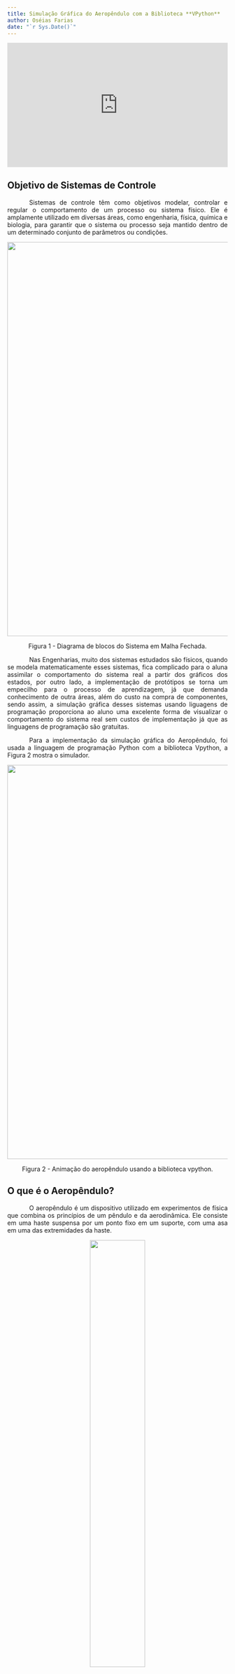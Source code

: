 ```yaml
---
title: Simulação Gráfica do Aeropêndulo com a Biblioteca **VPython**
author: Oséias Farias
date: "`r Sys.Date()`"
---
```


<script type="text/javascript" id="MathJax-script" async
  src="https://cdn.jsdelivr.net/npm/mathjax@3/es5/tex-mml-chtml.js">
</script>


<div style="padding:56.25% 0 0 0;position:relative;"><iframe src="https://player.vimeo.com/video/813595903?h=98af6ee09d&amp;badge=0&amp;autopause=0&amp;player_id=0&amp;app_id=58479" frameborder="0" allow="autoplay; fullscreen; picture-in-picture" allowfullscreen style="position:absolute;top:0;left:0;width:100%;height:100%;" title="demo_simulacao.mp4"></iframe></div><script src="https://player.vimeo.com/api/player.js"></script>

## Objetivo de Sistemas de Controle

<div align="justify"><p style="text-indent: 50px;">Sistemas de controle têm como objetivos modelar, controlar e regular o comportamento de um processo ou sistema físico. Ele é amplamente utilizado em diversas áreas, como engenharia, física, química e biologia, para garantir que o sistema ou processo seja mantido dentro de um determinado conjunto de parâmetros ou condições.</p></div>

<center>
<div class="figure" >
  <img src="utils/sistema_aeropendulo_malha_fechada.svg"
       width="900">  
  <p>Figura 1 - Diagrama de blocos do Sistema em Malha Fechada.</p>
</div>
</center>

<div align="justify"><p style="text-indent: 50px;">Nas Engenharias, muito dos sistemas estudados são físicos, quando se modela matematicamente esses sistemas, fica complicado para o aluna assimilar o comportamento do sistema real a partir dos gráficos dos estados, por outro lado, a implementação de protótipos se torna um empecilho para o processo de aprendizagem, já que demanda conhecimento de outra áreas, além do custo na compra de componentes, sendo assim, a simulação gráfica desses sistemas usando liguagens de programação proporciona ao aluno uma excelente forma de visualizar o comportamento do sistema real sem custos de implementação já que as linguagens de programação são gratuitas.</p></div>

<div align="justify"><p style="text-indent: 50px;">Para a implementação da simulação gráfica do Aeropêndulo, foi usada a linguagem de programação Python com a biblioteca Vpython, a Figura 2 mostra o simulador.</p></div>

<center>
<div class="figure" >
  <img src="utils/simulacao.png"
       width="900">  
  <p>Figura 2 - Animação do aeropêndulo usando a biblioteca vpython.</p>
</div>
</center>


## O que é o Aeropêndulo?

<div align="justify"><p style="text-indent: 50px;">O aeropêndulo é um dispositivo utilizado em experimentos de física que combina os princípios de um pêndulo e da aerodinâmica. Ele consiste em uma haste suspensa por um ponto fixo em um suporte, com uma asa em uma das extremidades da haste.</p></div>


<center>
<div class="figure" >
  <img src="https://www.researchgate.net/profile/Giuseppe-Habib/publication/281578300/figure/fig1/AS:779421346709519@1562839938541/a-Aeropendulum-photo-b-schematic-physical-model.gif"
       width="50%">  
  <p>Figura 3 - Aeropêndulo.</p>
</div>
</center>


<div align="justify"><p style="text-indent: 50px;">Quando o aeropêndulo é movido para um lado, a força da gravidade faz com que a haste comece a oscilar em torno do ponto de suspensão. A asa no final da haste também gera uma força aerodinâmica que pode afetar o movimento do pêndulo. A interação entre as forças gravitacionais e aerodinâmicas faz com que o aeropêndulo execute movimentos complexos e interessantes.</p></div>

<br>

---

<br>

# Modelagem e Simulação Aeropêndulo

<center>
<div class="figure" >
  <img src="utils/aeropendulo.png"
       width="60%"> 
  <p>Figura 4 - Diagrama esquemático do Aeropêndulo.</p>
</div>
</center>

<div align="justify"><p style="text-indent: 50px;">Usando as leis de Newton e momentos angulares podemos encontrar o modelo matemático que descreve a dinâmica do aeropêndulo, assim, temos a equação $\bf(01)$ que modela o sistema em questão.</p></div>

$$
\begin{align}
  T &= J\ddot{\theta} + c\dot{\theta} +mgd\sin{(\theta)} \tag{01}
\end{align}
$$


<div align="justify"><p style="text-indent: 50px;">Queremos controlar o ângulo do braço do aeropêndulo a partir da tensão aplicada aos terminais do motor, assim,devemos encontrar uma relação entre a tensão $$V$$ nos terminais do motor e o empuxo $\bf T$ gerado pela hélice, essa relação é não linear, porém é possível aproximar por uma relação linear, como mostra a expressão $\bf(02)$.</p></div>

$$
\begin{align}
    T &\approx K_mV \tag{02} \\
    K_mV &= J\ddot{\theta} + c\dot{\theta} +mgd\sin{(\theta)} \tag{03}
\end{align}
$$

<br>

<center>
<div class="figure" >
  <img src="utils/diagrama_bloco_aeropendulo_nao_linear.svg"
       width="90%"> 
  <p>Figura 5 - Diagrama de blocos do modelo do Aeropêndulo.</p>
</div>
</center>

<br>

$$
\begin{align}
    \dot{x_2} &= x_1 \tag{04} \\
    \dot{x_1}J &= - x_1c - mgdsen(x_2) + VK_m \tag{05} \\
    \dot{x_1} &= \dfrac{- x_1c - mgdsen(x_2) + VK_m}{J} \tag{06}
\end{align}
$$


Onde:

<div>
<ul>
  <li><b>T</b>: Empuxo gerado pela hélice;</li>
  <li><b>J</b>: Momento de inércia;</li>
  <li><b>θ</b>: posição angular do Aeropêndulo;</li>
  <li><b>c</b>: coeficiente de amortecimento viscoso;</li>
  <li><b>m</b>: peso do Aeropêndulo;</li>
  <li><b>d</b>: a distância entre o centro de massa e o ponto de pivô;</li>
  <li><b>V</b>: Tensão de Entrada do Motor CC Série;</li>
  <li><b>Km</b>: Relação entre o torque e a tensão;</li>
  <li><b>x1 e x2</b>: Estados do Sistema;</li>
</ul>
</div>

<br><br>

## Linearização do Sistema

<div align="justify"><p style="text-indent: 50px;">Uma das técnicas de linearização quando se tem sistemas não lineares que a componente não linear é o seno ou cosseno é  considerar o seno ou cosseno sendo o valor do próprio ângulo, isso funciona bem para pequenas variações em torno do ângulo, aplicando essa técnica ao modelo do aeropêndulo, temos a equação $\bf(07)$.
</p></div>

$$
\begin{align}
    K_mV &= J\ddot{\theta} + c\dot{\theta} +mgd\theta \tag{07}\\
\end{align}
$$

<div align="justify"><p style="text-indent: 50px;">Aplicando a transformada de Laplace, temos:</p></div>

$$
\begin{align}
    K_mV(s) &= s^2J\theta(s) + sc\theta(s) +mgd\theta(s) \tag{08}\\
    K_mV(s) &= (s^2J + sc +mgd)\theta(s) \tag{09}\\
    \frac{\theta(s)}{K_mV(s)} &= \frac{1}{s^2J + sc +mgd} \tag{10}\\
    \frac{\theta(s)}{K_mV(s)} &= \frac{1/J}{s^2 + sc/J +mgd/J} \tag{11}\\
    \frac{\theta(s)}{V(s)} &= \frac{K_m/J}{s^2 + sc/J +mgd/J} \tag{12}
\end{align}
$$

<br>

## Sistema no Espaço de Estados


### Forma Canônica de Controlador

$$
\begin{align}
    x_1&=\theta \quad x_2=\dot{\theta} \quad x_2 = \dot{x_1}
\end{align}
$$

$$
\begin{bmatrix}
    \dot{x}_1 \\
    \dot{x}_2
\end{bmatrix}=
\begin{bmatrix}
    0             & 1\\
    -\frac{mgd}{J} & -\frac{c}{J}
\end{bmatrix}\cdot 
\begin{bmatrix}
    x_1 \\
    x_2
\end{bmatrix}+
\begin{bmatrix}
    0 \\
    \frac{K_m}{J}
\end{bmatrix}\cdot u
$$

$$
Y= \begin{bmatrix}
    1 & 0
\end{bmatrix} \cdot
\begin{bmatrix}
    0 \\
    \frac{K_m}{J}
\end{bmatrix} + 0
$$


### Parâmetros para Simulação


Para simulação foi usado os parâmetros do artigo $\bf[1]$.

$$
\begin{align}
  \begin{array}{|c|c|}                                        \hline
  \text { Parâmetros do Aeropêndulo } & \text{Valores}      \\ \hline
  K_m     &   0,0296                                        \\ \hline
  d       &   0,03m                                         \\ \hline
  J       &   0,0106 Kgm^2                                  \\ \hline
  m       &   0,36 m                                        \\ \hline
  g       &   9,8 m/s^2                                     \\ \hline
  c       &   0,0076 Nms/rad                                \\ \hline
  \end{array}
\end{align}
$$

<br>

## Resposta ao degrau usando Python

<div align="justify"><p style="text-indent: 50px;">Para realizar a simulação da resposta ao degrau foi usado Python com o auxílio das bibliotecas numpy, matplotlib e control, sendo que as bibliotecas numpy e matplotlib são usada para criar as matrizes A, B, C e D e plotar a resposta do do sistema, respectivamente, já a biblioteca control é usada para criar o sistema no espaço de estados e obter a função de transferência, além disso, é possível obter a resposta ao degrau usando a função **step** da biblioteca control, que recebe como parâmetro o sistema criado anteriormente, no espaço de estados ou função de transferência.</p></div>

### Importando as bibliotecas Python usadas


```python
import numpy as np
import matplotlib.pyplot as plt
import control as ct

plt.style.use("ggplot")
```

Variáveis com os parâmetros para simulação do modelo.

```python
K_m = 0.0296
m = 0.36
d = 0.03
J = 0.0106
g = 9.8
c = 0.0076
```

Matrizes NumPy do sistema no espaço de estados

```python
A = np.array([[0, 1],
              [-(m*g*d)/J, -(c/J)]])

B = np.array([[0, K_m/J]]).T

C = np.array([1, 0])

D = 0
```

<br>

### Sistema no Espaço de Estados

<br>

<div align="justify"><p style="text-indent: 50px;">Para criar o sistema no espaço de estados, foi usado a biblioteca Python, **control**, essa biblioteca permite criar um sistema no espaço de estados a partir das matrizes **A**, **B**, **C**, **D**</p></div>

```python
sys = ct.ss(A, B, C, D)
print(sys)
```

### Obtendo a Função de Transferência a partir do Espaço de Estados

<div align="justify"><p style="text-indent: 50px;">Para obter a função de transferência a partir do sistema no espaço de estados, a biblioteca control implementa uma função, ct.ss2tf(sys), que recebe como parâmetro, o sistema no espaço de estados e retorna a função de transferência.</p></div>

```python
Gs = ct.ss2tf(sys)
Gs
```

### Informações do sistema em malha aberta

<div align="justify"><p style="text-indent: 50px;">Antes de realizar a simulação em malha aberta, é interessante observar as características do sistema, para isso, a biblioteca control implementa algumas função.</p></div>

#### Explicando as diferentes funções da biblioteca control

<div align="justify"><p style="text-indent: 50px;">A função **ct.step_info()** recebe como parâmetro o sistema no espaço de estados ou uma função de transferência e retorna as características do sistema, para esse exemplo, ao aplicar a função ela retorna diversas características, exemplo:</p></div>

<ul>
  <li><b>Tempo de acomodação</b> ->    'SettlingTime': 10.308519357198815'</li>
  <li><b>Ultrapassagem Percentual</b> -> 'Overshoot': 69.54106137593485,</li>
  <li><b>Tempo de Subida</b> ->  'RiseTime': 0.396481513738416</li>
</ul>

```python
ct.step_info(sys)
```

**saída:**

```
{'RiseTime': 0.396481513738416,
 'SettlingTime': 10.308519357198815,
 'SettlingMin': 0.14343794449344063,
 'SettlingMax': 0.47415111647086844,
 'Overshoot': 69.54106137593485,
 'Undershoot': 0,
 'Peak': 0.47415111647086844,
 'PeakTime': 1.0308519357198815,
 'SteadyStateValue': 0.2796674225245654}
```

<div align="justify"><p style="text-indent: 50px;">A função **ct.damp()** recebe como argumento o sistema no espaço de estados ou a função de transferência e retorna os Autovalores, amortecimento e frequência natural para cada polo do sistema.</p></div>

```python
ct.damp(sys);
```

**saída:**

```
_____Eigenvalue______ Damping___ Frequency_
   -0.3585    +3.139j     0.1135       3.16
   -0.3585    -3.139j     0.1135       3.16
```

<div align="justify"><p style="text-indent: 50px;">A função **ct.poles()** recebe como argumento o sistema no espaço de estados ou a função de transferência e retorna os polos do sistema, para esse caso o sistema é de segunda ordem, pois possui dois pólos.</p></div>

```python
ct.poles(sys)
```

**saída:**

```
array([-0.35849057+3.13948884j, -0.35849057-3.13948884j])
```

<div align="justify"><p style="text-indent: 50px;">A função **ct.zeros()** recebe como argumento o sistema no espaço de estados ou a função de transferência e retorna os zeros do sistema. para esse caso o sistema não possui zeros.</p></div>

```python
ct.zeros(sys)
```

**saída:**

```
array([], dtype=float64)
```

#### Resposta ao degrau

```python
t, yout = ct.step_response(Gs)

fig, ax = plt.subplots(figsize=(6, 3.5))
ax.set_title("Aeropêndulo em Malha Aberta")
ax.set_ylabel("Ângulo (Graus°)")
ax.set_xlabel("Tempo (s)")
ax.plot(t, np.rad2deg(yout))
plt.show()
```

**Saída:**

<center>
<div class="figure" >
  <img src="utils/simu_malha_aberta.svg"
       width="800"> 
</div>
</center>


<br><br>


## Controlador projetado usando LGR com auxílio do Matlab


<div align="justify"><p style="text-indent: 50px;">Para fins de teste foi projetado um controlador simples usando o matlab e encontrada a função de transferência com o auxílio da biblioteca Control, por fim foi obtida a equação de diferenças para implementar o controlador no simulador.</p></div>


<center>
<div class="figure" >
  <img src="utils/sistema_aeropendulo_malha_fechada.svg"
       width="90%"> 
  <p>Figura 6 - Diagrama de blocos do Sistema em Malha Fechada.</p>
</div>
</center>


### Função de Transferência do Controlador


$$
\begin{align}

C(s) &= \frac{0,2126s + 0,7893}{s} \tag{13}

\end{align}
$$

**Função de Transferência do Controlador usando a biblioteca Control do Python**

```python
numc = np.array([0.2126, 0.7893])
denc = np.array([1, 0])

Cs = ct.tf(numc, denc)
print(Cs)
```

**saída:**

$$
\dfrac{0.2126 s + 0.7893}{s}
$$

### Simulação do Sistema em Malha Fechada

```python
Fs = ct.series(Gs, Cs)
Hs = ct.feedback(Fs, 1, sign=-1)
Hs
```

**saída:**

$$
\dfrac{0.5937s+2.204}{s^3 +0.717s^2+10.58s+2.204}
$$


### Resposta ao degrau unitário

```python
t, yout = ct.step_response(Hs)

plt.rc('xtick', labelsize=7)
plt.rc('ytick', labelsize=7)

fig, ax = plt.subplots(figsize=(7, 4))
ax.set_title("Aeropêndulo em Malha Fechada", fontsize=10)
ax.set_ylabel("Ângulo (Graus°)", fontsize=8)
ax.set_xlabel("Tempo (s)", fontsize=8)
ax.plot([0, 0, t[-1]], [0, 1, 1], "--", lw=1,
        label="Sinal Degrau Unitário U(S)")
ax.plot(t, yout, lw=1., label="Sinal de Saída Y(S)")
ax.legend(fontsize=7)
plt.show()
```

**saída:**

<center>
<div class="figure" >
  <img src="utils/simu_malha_fechada.svg"
       width="800"> 
</div>
</center>


<div align="justify"><p style="text-indent: 50px;">Ao analisar o sistema com o controlador, temos que o sistema não possui erro em regime permanente e seu overshoot é zero, no entanto, para que esses requisitos fossem obtidos ouve um aumento no tempo de acomodação.</p></div>

<br>

## Função de Transferência Discreta C(z)

<div align="justify"><p style="text-indent: 50px;">Para discretizar o sistema foi usado um período de amostragem de 0,01s.</p></div>

```python
from control.matlab import c2d

Cz = c2d(Cs, Ts=0.01, method="tustin")
Cz
```

$$
\dfrac{0.2165 z + 0.2087}{z-1} \quad dt = 0.01
$$

$$
\begin{align}
    C(z) &= \dfrac{0,2165z −0,2087}{z-1} \tag{14}\\
         &= \dfrac{0,2165z −0,2087}{z-1} \cdot \dfrac{z^{-1}}{z^{-1}} \tag{15}\\
         &= \dfrac{0,2165 − 0,2087z^{-1}}{1-z^{-1}} \tag{16}\\
\end{align}
$$

#### Encontrando a equação de diferenças do controlador

$$
\begin{align}
C(z) &= \dfrac{U(z)}{E(z)} \tag{20}
\end{align}
$$

onde:

$$
\begin{align}
  U(z) &= Z\{u[k]\} \tag{17}\\
  E(z) &= Z\{e[k]\} \tag{18}\\
  \dfrac{U(z)}{E(z)} &= \dfrac{0,2165 − 0,2087z^{-1}}{1-z^{-1}} \tag{19}\\
  (1-z^{-1})U(z) &= (0,2165 − 0,2087z^{-1})E(z) \tag{20}\\
  U(z)-z^{-1}U(z) &= 0,2165E(z) − 0,2087z^{-1}E(z) \tag{21}\\
  Z^{-1}\{U(z)-z^{-1}U(z)\} &= Z^{-1}\{0,2165E(z) − 0,2087z^{-1}E(z)\} \tag{22}\\
  u[k] − u[k − 1] &= 0,2165e[k] − 0,2087e[k − 1] \tag{23}\\
  u[k] &= u[k − 1] + 0,2165e[k] − 0,2087e[k − 1] \tag{24}
\end{align}
$$



<div align="justify"><p style="text-indent: 50px;">Agora é possível implementar uma classe python para o controlador a partir da equação de diferenças.</p></div>

$$
\begin{align}
  u[k] &= u[k − 1] + 0,2165e[k] − 0,2087e[k − 1] \tag{25}
\end{align}
$$

<div align="justify"><p style="text-indent: 50px;">com a função de diferenças encontrada, agora é possível implementa-la usando python e fecha a malha com o controlador para simular, essa lógica está implementada no simulador.</p></div>

<br><br>

# Referências

<div align="justify"><p style="text-indent: 50px;">
<dl>
<dd><b>[1.]</b> JOB, Mila Mary; JOSE, P. Subha Hency. <b> Modeling and control of mechatronic aeropendulum.</b> In: 2015 International Conference on Innovations in Information, Embedded and Communication Systems (ICIIECS). IEEE, 2015. p. 1-5.</dd>

<br>

<dd><b>[2.]</b> Silva. Yago. <b> Projeto, construção e controle de um aeropêndulo
</b>. Centro de Engenharia Elétrica e Informática, Departamento de Engenharia Elétrica e Informática, Universidade Federal de Campina Grande - UFCG, 2018.</dd>

<br>

<dd><b>[3.]</b> MOHAMMADBAGHERI, Amin; YAGHOOBI, Mahdi. <b>A new approach to control a driven pendulum with PID method.</b> In: 2011 UkSim 13th International Conference on Computer Modelling and Simulation. IEEE, 2011. p. 207-211.</dd>

<br>

<dd><b>[4.]</b> SILVA, Yago Luiz Monteiro et al. <b>Projeto, construção e controle de um aeropêndulo<b>. 2018.</dd>

</dl>
</p></div>
